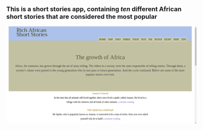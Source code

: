 ### This is a short stories app, containing _ten_ different African short stories that are considered the **most popular**

![Rich African Short Stories](Screenshot.png)